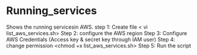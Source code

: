 # Running_services
Shows the running servicesin AWS. step 1: Create file < vi list_aws_services.sh> Step 2: configure the AWS region Step 3: Configure AWS Credentials (Access key & secret key through IAM user) Step 4: change permission <chmod +x list_aws_services.sh> Step 5: Run the script
